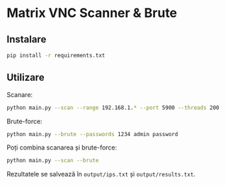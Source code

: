# Matrix VNC Scanner & Brute

## Instalare

```bash
pip install -r requirements.txt
```

## Utilizare

Scanare:
```bash
python main.py --scan --range 192.168.1.* --port 5900 --threads 200
```

Brute-force:
```bash
python main.py --brute --passwords 1234 admin password
```

Poți combina scanarea și brute-force:
```bash
python main.py --scan --brute
```

Rezultatele se salvează în `output/ips.txt` și `output/results.txt`.
 
